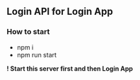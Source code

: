 ## Login API for Login App

### How to start
* npm i
* npm run start

**! Start this server first and then Login App**